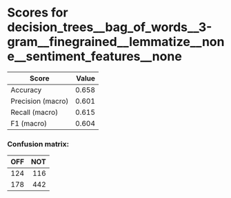 # Scores for decision_trees__bag_of_words__3-gram__finegrained__lemmatize__none__sentiment_features__none
|      Score      |Value|
|-----------------|----:|
|Accuracy         |0.658|
|Precision (macro)|0.601|
|Recall (macro)   |0.615|
|F1 (macro)       |0.604|

### Confusion matrix:
|OFF|NOT|
|--:|--:|
|124|116|
|178|442|

